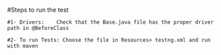 #Steps to run the test

	#1- Drivers:	Check that the Base.java file has the proper driver path in @BeforeClass

	#2- To run Tests: Choose the file in Resources> testng.xml and run with maven
				